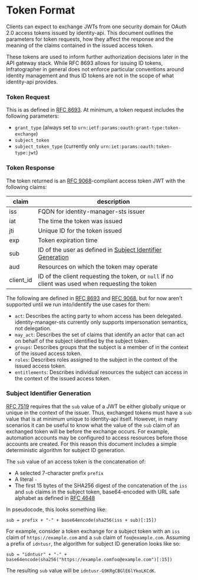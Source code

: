 # Token Format

Clients can expect to exchange JWTs from one security domain for OAuth 2.0 access tokens issued by identity-api. This document outlines the parameters for token requests, how they affect the response and the meaning of the claims contained in the issued access token.

These tokens are used to inform further authorization decisions later in the API gateway stack. While RFC 8693 allows for issuing ID tokens, Infratographer in general does not enforce particular conventions around identity management and thus ID tokens are not in the scope of what identity-api provides.

### Token Request

This is as defined in [RFC 8693][rfc-8693]. At minimum, a token request includes the following parameters:

- `grant_type` (always set to `urn:ietf:params:oauth:grant-type:token-exchange`)
- `subject_token`
- `subject_token_type` (currently only `urn:iet:params:oauth:token-type:jwt`)

### Token Response

The token returned is an [RFC 9068][rfc-9068]-compliant access token JWT with the following claims:

| claim     | description                                                                                      |
|-----------|--------------------------------------------------------------------------------------------------|
| iss       | FQDN for identity-manager-sts issuer                                                             |
| iat       | The time the token was issued                                                                    |
| jti       | Unique ID for the token issued                                                                   |
| exp       | Token expiration time                                                                            |
| sub       | ID of the user as defined in [Subject Identifier Generation](#subject-identifier-generation)     |
| aud       | Resources on which the token may operate                                                         |
| client_id | ID of the client requesting the token, or `null` if no client was used when requesting the token |

The following are defined in [RFC 8693][rfc-8693] and [RFC 9068][rfc-9068], but for now aren't supported until we run into/identify the use cases for them:

- `act`: Describes the acting party to whom access has been delegated. identity-manager-sts currently only supports impersonation semantics, not delegation.
- `may_act`: Describes the set of claims that identify an actor that can act on behalf of the subject identified by the subject token.
- `groups`: Describes groups that the subject is a member of in the context of the issued access token.
- `roles`: Describes roles assigned to the subject in the context of the issued access token.
- `entitlements`: Describes individual resources the subject can access in the context of the issued access token.

### Subject Identifier Generation

[RFC 7519][rfc-7519] requires that the `sub` value of a JWT be either globally unique or unique in the context of the issuer. Thus, exchanged tokens must have a `sub` value that is at minimum unique to identity-api itself. However, in many scenarios it can be useful to know what the value of the `sub` claim of an exchanged token will be before the exchange occurs. For example, automation accounts may be configured to access resources before those accounts are created. For this reason this document includes a simple deterministic algorithm for subject ID generation.

The `sub` value of an access token is the concatenation of:

* A selected 7-character prefix `prefix`
* A literal `-`
* The first 15 bytes of the SHA256 digest of the concatenation of the `iss` and `sub` claims in the subject token, base64-encoded with URL safe alphabet as defined in [RFC 4648][rfc-4648]

In pseudocode, this looks something like:

```
sub = prefix + "-" + base64encode(sha256(iss + sub)[:15])
```

For example, consider a token exchange for a subject token with an `iss` claim of `https://example.com` and a `sub` claim of `foo@example.com`. Assuming a prefix of `idntusr`, the algorithm for subject ID generation looks like so:

```
sub = "idntusr" + "-" + base64encode(sha256("https://example.comfoo@example.com")[:15])
```

The resulting `sub` value will be `idntusr-G9KRgCBGlE6lYkoLKCdK`.

[rfc-4648]: https://www.rfc-editor.org/rfc/rfc4648.html#section-5
[rfc-7519]: https://www.rfc-editor.org/rfc/rfc7519#section-4.1.2
[rfc-8693]: https://www.rfc-editor.org/rfc/rfc8693.html
[rfc-9068]: https://www.rfc-editor.org/rfc/rfc9068.html
